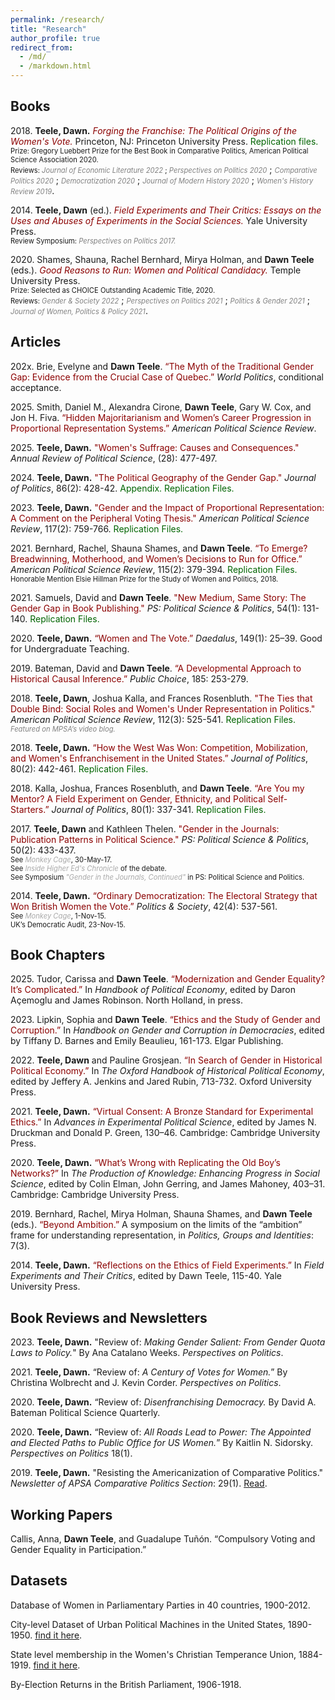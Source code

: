 ```yaml
---
permalink: /research/
title: "Research"
author_profile: true
redirect_from: 
  - /md/
  - /markdown.html
---
```




## Books

2018\. **Teele, Dawn.** *<a href="https://press.princeton.edu/books/hardcover/9780691180267/forging-the-franchise" 
style="color: darkred; text-decoration: none;" target="_blank" rel="noopener noreferrer">Forging the Franchise: The Political Origins of the Women's Vote.</a>* 
Princeton, NJ: Princeton University Press. 
<a href="https://dataverse.harvard.edu/dataset.xhtml?persistentId=doi:10.7910/DVN/JZYGRB" 
style="color: darkgreen; text-decoration: none;" target="_blank" rel="noopener noreferrer">Replication files.</a><br>
<span style="font-size: 0.8em;">Prize: Gregory Luebbert Prize for the Best Book in Comparative Politics, American Political Science Association 2020.</span><br>
<span style="font-size: 0.8em;">Reviews: *<a href="https://www.aeaweb.org/articles?id=10.1257/jel.20201567" 
style="color: gray; text-decoration: none;" target="_blank" rel="noopener noreferrer">Journal of Economic Literature 2022</a>* ; </span>
*<a href="https://www.cambridge.org/core/journals/perspectives-on-politics/article/abs/forging-the-franchise-the-political-origins-of-the-womens-vote-by-dawn-langan-teele-princeton-princeton-university-press-2018-240p-2995-cloth/52B49413677EF99E9351B11D393E64CF" 
style="color: gray; font-size: 0.8em; text-decoration: none;" target="_blank" rel="noopener noreferrer">Perspectives on Politics 2020</a>* ;
*<a href="https://www.jstor.org/stable/26907867" 
style="color: gray; font-size: 0.8em; text-decoration: none;" target="_blank" rel="noopener noreferrer">Comparative Politics 2020</a>* ;
*<a href="https://www.tandfonline.com/doi/full/10.1080/13510347.2019.1625890" 
style="color: gray; font-size: 0.8em; text-decoration: none;" target="_blank" rel="noopener noreferrer">Democratization 2020</a>* ;
*<a href="https://www.journals.uchicago.edu/doi/10.1086/709924" 
style="color: gray; font-size: 0.8em; text-decoration: none;" target="_blank" rel="noopener noreferrer">Journal of Modern History 2020</a>* ;
*<a href="https://www.tandfonline.com/doi/abs/10.1080/09612025.2019.1576290" 
style="color: gray; font-size: 0.8em; text-decoration: none;" target="_blank" rel="noopener noreferrer">Women's History Review 2019</a>*.

2014\. **Teele, Dawn** (ed.). *<a href="https://www.amazon.com/Field-Experiments-Their-Critics-Experimentation/dp/030016940X" 
style="color: darkred; text-decoration: none;" target="_blank" rel="noopener noreferrer">Field Experiments and Their Critics: Essays on the Uses and Abuses of Experiments in the Social Sciences.</a>* 
Yale University Press.<br>
<span style="font-size: 0.8em;">Review Symposium: </span>
*<a href="../files/perspectives_symposium.pdf" 
style="color: gray; font-size: 0.8em; text-decoration: none;" target="_blank" rel="noopener noreferrer">Perspectives on Politics 2017.</a>*

2020\. Shames, Shauna, Rachel Bernhard, Mirya Holman, and **Dawn Teele** (eds.). 
*<a href="https://tupress.temple.edu/books/good-reasons-to-run" 
style="color: darkred; text-decoration: none;" target="_blank" rel="noopener noreferrer">Good Reasons to Run: Women and Political Candidacy.</a>* 
Temple University Press.<br>
<span style="font-size: 0.8em;">Prize: Selected as CHOICE Outstanding Academic Title, 2020.</span><br>
<span style="font-size: 0.8em;">Reviews: </span>
*<a href="https://journals.sagepub.com/doi/abs/10.1177/08912432211061350?journalCode=gasa" 
style="color: gray; font-size: 0.8em; text-decoration: none;" target="_blank" rel="noopener noreferrer">Gender & Society 2022</a>* ;
*<a href="https://www.cambridge.org/core/journals/perspectives-on-politics/article/abs/good-reasons-to-run-women-and-political-candidacy-edited-by-shauna-l-shames-rachel-i-bernhard-mirya-r-holman-and-dawn-langan-teele-philadelphia-temple-university-press-2020-324p-10950-cloth-3795-paper/8A9ACCD5E2F1DD6270B1D362FC3D1AF0" 
style="color: gray; font-size: 0.8em; text-decoration: none;" target="_blank" rel="noopener noreferrer">Perspectives on Politics 2021</a>* ;
*<a href="https://www.cambridge.org/core/journals/politics-and-gender/article/abs/good-reasons-to-run-women-and-political-candidacy-edited-by-shauna-l-shames-rachel-i-bernhard-mirya-r-holman-and-dawn-langan-teele-philadelphia-temple-university-press-2020-334-pp-3795-paper/541659BE051882CF83B7B386132A71EA" 
style="color: gray; font-size: 0.8em; text-decoration: none;" target="_blank" rel="noopener noreferrer">Politics & Gender 2021</a>* ;
*<a href="https://www.tandfonline.com/doi/full/10.1080/1554477X.2021.1946317" 
style="color: gray; font-size: 0.8em; text-decoration: none;" target="_blank" rel="noopener noreferrer">Journal of Women, Politics & Policy 2021</a>*.



## Articles
202x\. Brie, Evelyne and **Dawn Teele**. <a href="https://papers.ssrn.com/sol3/papers.cfm?abstract_id=5207456" style="color:darkred; text-decoration: none;" target="_blank" rel="noopener noreferrer"> “The Myth of the Traditional Gender Gap: Evidence from the Crucial Case of Quebec.” </a> *World Politics*, conditional acceptance. 


2025\. Smith, Daniel M., Alexandra Cirone, **Dawn Teele**, Gary W. Cox, and Jon H. Fiva. <a href="https://doi.org/10.1017/S0003055425100786 " style="color:darkred; text-decoration: none;" target="_blank" rel="noopener noreferrer"> “Hidden Majoritarianism and Women’s Career Progression in Proportional Representation Systems.” </a> *American Political Science Review*.


2025\. **Teele, Dawn.** <a href="https://www.annualreviews.org/content/journals/10.1146/annurev-polisci-033123-125642" style="color: darkred; text-decoration: none;" target="_blank" rel="noopener noreferrer">"Women's Suffrage: Causes and Consequences."</a> *Annual Review of Political Science*, (28): 477-497.


2024\. **Teele, Dawn.** <a href="https://www.journals.uchicago.edu/doi/abs/10.1086/726953" style="color: darkred; text-decoration: none;" target="_blank" rel="noopener noreferrer">"The Political Geography of the Gender Gap."</a> *Journal of Politics*, 86(2): 428-42. <a href="../files/teele_2023_appendix_political_geography_gender_gap.pdf" style="color: darkgreen; text-decoration: none;" target="_blank" rel="noopener noreferrer">Appendix.</a> <a href="https://doi.org/10.7910/DVN/VZURJ6" style="color: darkgreen; text-decoration: none;" target="_blank" rel="noopener noreferrer">Replication Files.</a>


2023\. **Teele, Dawn.** <a href="https://www.cambridge.org/core/journals/american-political-science-review/article/gender-and-the-influence-of-proportional-representation-a-comment-on-the-peripheral-voting-thesis/E1E2222EBD37505F9C432AB7B760636D" style="color: darkred; text-decoration: none;" target="_blank" rel="noopener noreferrer">"Gender and the Impact of Proportional Representation: A Comment on the Peripheral Voting Thesis."</a> *American Political Science Review*, 117(2): 759-766. <a href="https://dataverse.harvard.edu/dataset.xhtml?persistentId=doi:10.7910/DVN/QEUF67" style="color: darkgreen; text-decoration: none;" target="_blank" rel="noopener noreferrer">Replication Files.</a>


2021\. Bernhard, Rachel, Shauna Shames, and **Dawn Teele**. <a href="https://www.cambridge.org/core/journals/american-political-science-review/article/to-emerge-breadwinning-motherhood-and-womens-decisions-to-run-for-office/16CFA17A7101E03DEFB1363B9BA5080A" style="color: darkred; text-decoration: none;" target="_blank" rel="noopener noreferrer">“To Emerge? Breadwinning, Motherhood, and Women’s Decisions to Run for Office.”</a> *American Political Science Review*, 115(2): 379-394. <a href="https://dataverse.harvard.edu/dataset.xhtml?persistentId=doi:10.7910/DVN/S1EUAF" style="color: darkgreen; text-decoration: none;" target="_blank" rel="noopener noreferrer">Replication Files.</a><br>
<span style="font-size: 0.8em;">Honorable Mention Elsie Hillman Prize for the Study of Women and Politics, 2018. </span>


2021\. Samuels, David and **Dawn Teele**. <a href="https://www.cambridge.org/core/journals/ps-political-science-and-politics/article/new-medium-same-story-gender-gaps-in-book-publishing/CCE2C49F2E79729A603770AB905E202B" style="color: darkred; text-decoration: none;" target="_blank" rel="noopener noreferrer">"New Medium, Same Story: The Gender Gap in Book Publishing."</a> *PS: Political Science & Politics*, 54(1): 131-140. <a href="https://dataverse.harvard.edu/dataset.xhtml?persistentId=doi:10.7910/DVN/HN1I8Y" style="color: darkgreen; text-decoration: none;" target="_blank" rel="noopener noreferrer">Replication Files.</a>


2020\. **Teele, Dawn.** <a href="https://direct.mit.edu/daed/article/149/1/25/27300/Women-amp-the-Vote" style="color: darkred; text-decoration: none;" target="_blank" rel="noopener noreferrer">“Women and The Vote.”</a> *Daedalus*, 149(1): 25–39. Good for Undergraduate Teaching.


2019\. Bateman, David and **Dawn Teele**. <a href="https://link.springer.com/epdf/10.1007/s11127-019-00713-4?author_access_token=-HhrJtTq83odaZpoCLKol_e4RwlQNchNByi7wbcMAY5iKGgJ0KOzAAIG3EQuIkOU1025JRz9Tq5CUCiBx23we_Ms5H-mDcMzLKW2GsN2pnZw_5u4y6AcALTIYxG2WLoq3cjBDD8JKP1Wt87racabWA%3D%3D" style="color: darkred; text-decoration: none;" target="_blank" rel="noopener noreferrer">“A Developmental Approach to Historical Causal Inference.”</a> *Public Choice*, 185: 253-279. 


2018\. **Teele, Dawn**, Joshua Kalla, and Frances Rosenbluth. <a href="https://www.cambridge.org/core/journals/american-political-science-review/article/abs/ties-that-double-bind-social-roles-and-womens-underrepresentation-in-politics/617A9986FF59B8934BC300DA21984121" style="color: darkred; text-decoration: none;" target="_blank" rel="noopener noreferrer">"The Ties that Double Bind: Social Roles and Women's Under Representation in Politics."</a> *American Political Science Review*, 112(3): 525-541. <a href="https://dataverse.harvard.edu/dataset.xhtml?persistentId=doi:10.7910/DVN/FVCGHC" style="color: darkgreen; text-decoration: none;" target="_blank" rel="noopener noreferrer">Replication Files.</a><br>
*<a href="https://www.youtube.com/watch?v=94bczsS9iX0" style="color: gray; font-size: 0.8em; text-decoration: none;" target="_blank" rel="noopener noreferrer">Featured on MPSA’s video blog.</a>*


2018\. **Teele, Dawn.** <a href="https://www.journals.uchicago.edu/doi/abs/10.1086/696621" style="color: darkred; text-decoration: none;" target="_blank" rel="noopener noreferrer">“How the West Was Won: Competition, Mobilization, and Women's Enfranchisement in the United States.”</a> *Journal of Politics*, 80(2): 442-461. <a href="https://dataverse.harvard.edu/dataset.xhtml?persistentId=doi:10.7910/DVN/EVYI2H" style="color: darkgreen; text-decoration: none;" target="_blank" rel="noopener noreferrer">Replication Files.</a>


2018\. Kalla, Joshua, Frances Rosenbluth, and **Dawn Teele**. <a href="https://www.journals.uchicago.edu/doi/abs/10.1086/693984" style="color: darkred; text-decoration: none;" target="_blank" rel="noopener noreferrer">“Are You my Mentor? A Field Experiment on Gender, Ethnicity, and Political Self-Starters.”</a> *Journal of Politics*, 80(1): 337-341. <a href="https://dataverse.harvard.edu/dataset.xhtml?persistentId=doi:10.7910/DVN/URHLUO" style="color: darkgreen; text-decoration: none;" target="_blank" rel="noopener noreferrer">Replication Files.</a>


2017\. **Teele, Dawn** and Kathleen Thelen. <a href="https://www.cambridge.org/core/journals/ps-political-science-and-politics/article/gender-in-the-journals-publication-patterns-in-political-science/07452099DCDCBF378D233FF402C97DEA" style="color: darkred; text-decoration: none;" target="_blank" rel="noopener noreferrer">"Gender in the Journals: Publication Patterns in Political Science."</a> *PS: Political Science & Politics*, 50(2): 433-437.<br>
<span style="font-size: 0.8em;">See *<a href="https://www.washingtonpost.com/news/monkey-cage/wp/2017/05/30/some-of-the-top-political-science-journals-are-biased-against-women-heres-the-evidence/" style="color: darkgray; text-decoration: none;" target="_blank" rel="noopener noreferrer">Monkey Cage</a>*, 30-May-17.</span><br>
<span style="font-size: 0.8em;">See *<a href="https://www.insidehighered.com/news/2018/06/12/study-editors-major-political-science-journals-demonstrate-no-systematic-bias" style="color: darkgray; text-decoration: none;" target="_blank" rel="noopener noreferrer">Inside Higher Ed's Chronicle</a>* of the debate.</span><br>
<span style="font-size: 0.8em;">See Symposium *<a href="https://www.cambridge.org/core/journals/ps-political-science-and-politics/information/gender-in-the-journals-continued-evidence-from-five-political-science-journals" style="color: darkgray; text-decoration: none;" target="_blank" rel="noopener noreferrer">"Gender in the Journals, Continued"</a>* in PS: Political Science and Politics.</span>


2014\. **Teele, Dawn.**  <a href="https://journals.sagepub.com/doi/full/10.1177/0032329214547343" style="color: darkred; text-decoration: none;" target="_blank" rel="noopener noreferrer">“Ordinary Democratization: The Electoral Strategy that Won British Women the Vote.”</a> *Politics & Society*, 42(4): 537-561.<br>
<span style="font-size: 0.8em;">See *<a href="https://www.washingtonpost.com/news/monkey-cage/wp/2015/11/01/what-the-movie-suffragette-doesnt-tell-you-about-about-how-women-won-the-right-to-vote/?utm_term=.88075bd78d17" style="color: darkgray; text-decoration: none;" target="_blank" rel="noopener noreferrer">Monkey Cage</a>*, 1-Nov-15.</span><br>
<span style="font-size: 0.8em;">UK’s Democratic Audit, 23-Nov-15.</span>


## Book Chapters

2025\. Tudor, Carissa and **Dawn Teele**. <a href="https://papers.ssrn.com/sol3/papers.cfm?abstract_id=5006051" style="color: darkred; text-decoration: none;" target="_blank" rel="noopener noreferrer">“Modernization and Gender Equality? It’s Complicated.”</a> In *Handbook of Political Economy*, edited by Daron Açemoglu and James Robinson. North Holland, in press.

2023\. Lipkin, Sophia and **Dawn Teele**. <a href="https://www.elgaronline.com/edcollchap/book/9781803923246/book-part-9781803923246-22.xml" style="color: darkred; text-decoration: none;" target="_blank" rel="noopener noreferrer">“Ethics and the Study of Gender and Corruption.”</a> In *Handbook on Gender and Corruption in Democracies*, edited by Tiffany D. Barnes and Emily Beaulieu, 161-173. Elgar Publishing.

2022\. **Teele, Dawn** and Pauline Grosjean. <a href="https://academic.oup.com/edited-volume/44005/chapter-abstract/387193861?redirectedFrom=fulltext&login=false" style="color: darkred; text-decoration: none;" target="_blank" rel="noopener noreferrer">“In Search of Gender in Historical Political Economy.”</a> In *The Oxford Handbook of Historical Political Economy*, edited by Jeffery A. Jenkins and Jared Rubin, 713-732. Oxford University Press.

2021\. **Teele, Dawn.** <a href="https://www.cambridge.org/core/books/abs/advances-in-experimental-political-science/virtual-consent-the-bronze-standard-for-experimental-ethics/D18EE0E6CD7A9BE2E9F9EE65BE986F2C" style="color: darkred; text-decoration: none;" target="_blank" rel="noopener noreferrer">“Virtual Consent: A Bronze Standard for Experimental Ethics.”</a> In *Advances in Experimental Political Science*, edited by James N. Druckman and Donald P. Green, 130–46. Cambridge: Cambridge University Press.

2020\. **Teele, Dawn.** <a href="https://core-prod.cambridgecore.org/core/books/abs/production-of-knowledge/whats-wrong-with-replicating-the-old-boys-networks/353D4D9FD351C7EB97BC86E06E360BBF" style="color: darkred; text-decoration: none;" target="_blank" rel="noopener noreferrer">“What’s Wrong with Replicating the Old Boy’s Networks?”</a> In *The Production of Knowledge: Enhancing Progress in Social Science*, edited by Colin Elman, John Gerring, and James Mahoney, 403–31. Cambridge: Cambridge University Press.

2019\. Bernhard, Rachel, Mirya Holman, Shauna Shames, and **Dawn Teele** (eds.). <a href="https://www.tandfonline.com/doi/full/10.1080/21565503.2019.1678883?scroll=top&needAccess=true" style="color: darkred; text-decoration: none;" target="_blank" rel="noopener noreferrer">“Beyond Ambition.”</a> A symposium on the limits of the “ambition” frame for understanding representation, in *Politics, Groups and Identities*: 7(3).

2014\. **Teele, Dawn.** <a href="https://www.academia.edu/16086359/Reflections_on_the_Ethics_of_Field_Experiments" style="color: darkred; text-decoration: none;" target="_blank" rel="noopener noreferrer">“Reflections on the Ethics of Field Experiments.”</a> In *Field Experiments and Their Critics*, edited by Dawn Teele, 115-40. Yale University Press.


## Book Reviews and Newsletters  
2023\. **Teele, Dawn.** "Review of: *Making Gender Salient: From Gender Quota Laws to Policy.*" By Ana Catalano Weeks. *Perspectives on Politics*. 

2021\. **Teele, Dawn.** “Review of: *A Century of Votes for Women.*” By Christina Wolbrecht and J. Kevin Corder. *Perspectives on Politics*.

2020\. **Teele, Dawn.** “Review of: *Disenfranchising Democracy.* By David A. Bateman Political Science Quarterly.

2020\. **Teele, Dawn.** “Review of: *All Roads Lead to Power: The Appointed and Elected Paths to Public Office for US Women.*” By Kaitlin N. Sidorsky. *Perspectives on Politics* 18(1).

2019\. **Teele, Dawn.** "Resisting the Americanization of Comparative Politics." *Newsletter of APSA Comparative Politics Section*: 29(1).  [Read](../files/teele_2019_cp_newsletter_.pdf).
 

## Working Papers      

Callis, Anna, **Dawn Teele**, and Guadalupe Tuñón. “Compulsory Voting and Gender Equality in Participation.”
 

## Datasets   
Database of Women in Parliamentary Parties in 40 countries, 1900-2012.

City-level Dataset of Urban Political Machines in the United States, 1890-1950. [find it here](https://dataverse.harvard.edu/dataset.xhtml?persistentId=doi:10.7910/DVN/EVYI2H).

​State level membership in the Women's Christian Temperance Union, 1884-1919. [find it here](https://dataverse.harvard.edu/dataset.xhtml?persistentId=doi:10.7910/DVN/EVYI2H).

By-Election Returns in the British Parliament, 1906-1918.
